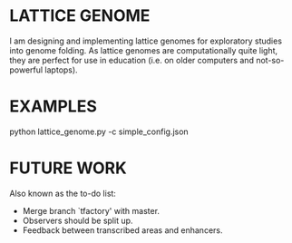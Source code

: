 # LATTICE GENOME

I am designing and implementing lattice genomes for exploratory studies into genome folding. As lattice genomes are computationally quite light, they are perfect for use in education (i.e. on older computers and not-so-powerful laptops).


# EXAMPLES

  python lattice_genome.py -c simple_config.json


# FUTURE WORK

Also known as the to-do list:

- Merge branch `tfactory' with master.
- Observers should be split up.
- Feedback between transcribed areas and enhancers.
